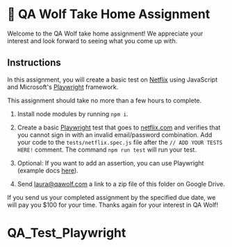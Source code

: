 # 🐺 QA Wolf Take Home Assignment

Welcome to the QA Wolf take home assignment! We appreciate your interest and look forward to seeing what you come up with.

## Instructions

In this assignment, you will create a basic test on [Netflix](https://www.netflix.com) using JavaScript and Microsoft's [Playwright](https://playwright.dev/) framework.

This assignment should take no more than a few hours to complete.

1. Install node modules by running `npm i`.

2. Create a basic [Playwright](https://playwright.dev/docs/intro#first-test) test that goes to [netflix.com](https://www.netflix.com) and verifies that you cannot sign in with an invalid email/password combination. Add your code to the `tests/netflix.spec.js` file after the `// ADD YOUR TESTS HERE!` comment. The command `npm run test` will run your test.

3. Optional: If you want to add an assertion, you can use Playwright (example docs [here](https://playwright.dev/docs/intro#writing-assertions)).

4. Send [laura@qawolf.com](mailto:laura@qawolf.com) a link to a zip file of this folder on Google Drive.

If you send us your completed assignment by the specified due date, we will pay you $100 for your time. Thanks again for your interest in QA Wolf!
# QA_Test_Playwright
